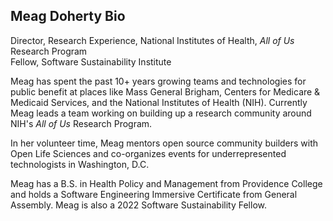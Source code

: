 Meag Doherty Bio
---
Director, Research Experience, National Institutes of Health, *All of Us* Research Program<br>
Fellow, Software Sustainability Institute

Meag has spent the past 10+ years growing teams and technologies for public benefit at places like Mass General Brigham, Centers for Medicare & Medicaid Services, and the National Institutes of Health (NIH). Currently Meag leads a team working on building up a research community around NIH's *All of Us* Research Program. 

In her volunteer time, Meag mentors open source community builders with Open Life Sciences and co-organizes events for underrepresented technologists in Washington, D.C. 

Meag has a B.S. in Health Policy and Management from Providence College and holds a Software Engineering Immersive Certificate from General Assembly. Meag is also a 2022 Software Sustainability Fellow.
